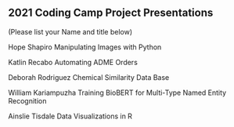 ## 2021 Coding Camp Project Presentations

(Please list your Name and title below)

Hope Shapiro
Manipulating Images with Python

Katlin Recabo
Automating ADME Orders

Deborah Rodriguez
Chemical Similarity Data Base

William Kariampuzha
Training BioBERT for Multi-Type Named Entity Recognition

Ainslie Tisdale
Data Visualizations in R
